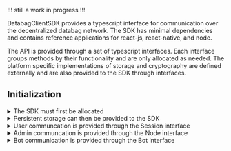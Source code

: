 !!! still a work in progress !!!

DatabagClientSDK provides a typescript interface for communication over the decentralized databag network. The SDK has minimal dependencies and contains reference applications for react-js, react-native, and node.

The API is provided through a set of typescript interfaces. Each interface groups methods by their functionality and are only allocated as needed. The platform specific implementations of storage and cryptography are defined externally and are also provided to the SDK through interfaces.

## Initialization

<details>
  <summary>The SDK must first be allocated</summary><br>

The crypto and log params are provided by implementing the [Crypto](https://github.com/balzack/databag/blob/sdk/app/sdk/src/crypto.ts) and [Logging](https://github.com/balzack/databag/blob/sdk/app/sdk/src/logging.ts) interface respectively. 
  
```DatabacgClientSDK(crypto?: Crypto, log?: Logging)```
</details>

<details>
  <summary>Persistent storage can then be provided to the SDK</summary><br>
  
Mobile apps typically use the offline store where most of the relational data is saved. The sql param is provided by implementing the [SqlStore](https://github.com/balzack/databag/blob/sdk/app/sdk/src/store.ts) interface.

```initOfflineStore(sql: SqlStore): Promise<Session | null>```

Browser apps typically the online store where minimal session data is saved. The web param is provided by implementing the [WebStore](https://github.com/balzack/databag/blob/sdk/app/sdk/src/store.ts) interface.

```initOnlineStore(web: WebStore): Promise<Session | null>```
</details>

<details>
  <summary>User communcation is provided through the Session interface</summary><br>

login provides a Session through an account login

```login(handle: string, password: string, node: string, secure: boolean, mfaCode: string | null, params: SessionParams): Promise<Session>```

access provides a Session through token access to an account when password is forgotten

```access(node: string, secure: boolean, token: string, params: SessionParams): Promise<Session>```

create provides a Session to a newly created account

```create(handle: string, password: string, node: string, secure: boolean, token: string | null, params: SessionParams): Promise<Session>```

available returns the number of accounts that can be publically created

```available(node: string, secure: boolean): Promise<number>```

username returns whether the username is available for account creation

```username(name: string, token: string, node: string, secure: boolean): Promise<boolean>```

logout releases the Session interface

```logout(session: Session, all: boolean): Promise<void>```
</details>

<details>
  <summary>Admin communcation is provided through the Node interface</summary><br>

configure allocates the Node interface for the server

```configure(node: string, secure: boolean, token: string, mfaCode: string | null): Promise<Node>```
</details>

<details>
  <summary>Bot communication is provided through the Bot interface</summary><br>

automate allocates the Bot interface for ia specific communication channel

```automate(node: string, secure: boolean, token: string): Promise<Bot>```
</details>

